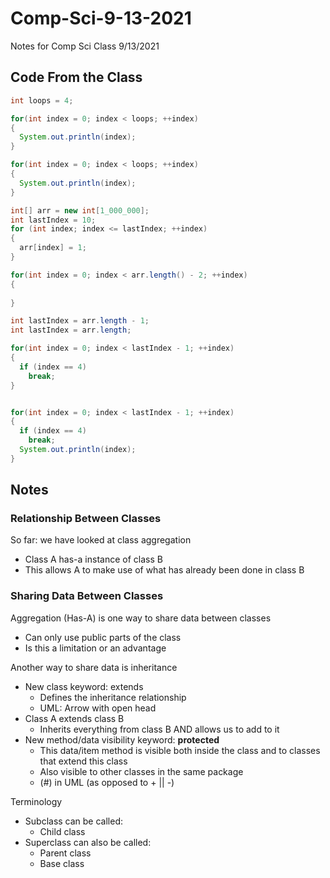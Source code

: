 # Comp-Sci-9-13-2021
Notes for Comp Sci Class 9/13/2021

## Code From the Class
```java
int loops = 4;

for(int index = 0; index < loops; ++index)
{
  System.out.println(index);
}
```

```java
for(int index = 0; index < loops; ++index)
{
  System.out.println(index);
}
```

```java
int[] arr = new int[1_000_000];
int lastIndex = 10;
for (int index; index <= lastIndex; ++index)
{
  arr[index] = 1;
}
```
```java
for(int index = 0; index < arr.length() - 2; ++index)
{
  
}
```
```java
int lastIndex = arr.length - 1;
int lastIndex = arr.length;

for(int index = 0; index < lastIndex - 1; ++index)
{
  if (index == 4)
    break;
}


for(int index = 0; index < lastIndex - 1; ++index)
{
  if (index == 4)
    break;
  System.out.println(index);
}
```



## Notes

### Relationship Between Classes

So far: we have looked at class aggregation
* Class A has-a instance of class B
* This allows A to make use of what has already been done in class B

### Sharing Data Between Classes
Aggregation (Has-A) is one way to share data between classes
* Can only use public parts of the class
* Is this a limitation or an advantage

Another way to share data is inheritance
* New class keyword: extends
  * Defines the inheritance relationship
  * UML: Arrow with open head
* Class A extends class B
  * Inherits everything from class B AND allows us to add to it
* New method/data visibility keyword: **protected**
  * This data/item method is visible both inside the class and to classes that extend this class
  * Also visible to other classes in the same package
  * (#) in UML (as opposed to + || -)

Terminology
* Subclass can be called:
  * Child class
* Superclass can also be called:
  * Parent class
  * Base class

